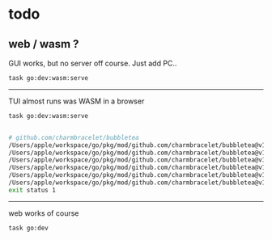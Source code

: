 # todo

## web / wasm ?

GUI works, but no server off course. Just add PC..

```sh
task go:dev:wasm:serve
```

---

TUI almost runs was WASM in a browser

```sh
task go:dev:wasm:serve
```

```sh

# github.com/charmbracelet/bubbletea
/Users/apple/workspace/go/pkg/mod/github.com/charmbracelet/bubbletea@v1.3.5/tea.go:324:8: p.listenForResize undefined (type *Program has no field or method listenForResize)
/Users/apple/workspace/go/pkg/mod/github.com/charmbracelet/bubbletea@v1.3.5/tea.go:410:8: undefined: suspendSupported
/Users/apple/workspace/go/pkg/mod/github.com/charmbracelet/bubbletea@v1.3.5/tea.go:571:13: undefined: openInputTTY
/Users/apple/workspace/go/pkg/mod/github.com/charmbracelet/bubbletea@v1.3.5/tea.go:580:13: undefined: openInputTTY
/Users/apple/workspace/go/pkg/mod/github.com/charmbracelet/bubbletea@v1.3.5/tty.go:19:2: undefined: suspendProcess
/Users/apple/workspace/go/pkg/mod/github.com/charmbracelet/bubbletea@v1.3.5/tty.go:31:14: p.initInput undefined (type *Program has no field or method initInput)
exit status 1

```

---

web works of course

```sh
task go:dev
```

